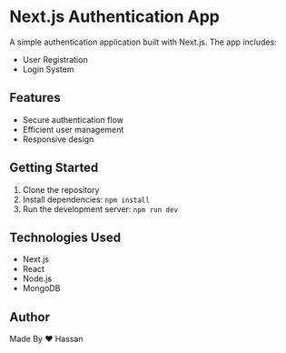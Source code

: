 # Next.js Authentication App

A simple authentication application built with Next.js. The app includes:

- User Registration
- Login System

## Features

- Secure authentication flow
- Efficient user management
- Responsive design

## Getting Started

1. Clone the repository
2. Install dependencies: `npm install`
3. Run the development server: `npm run dev`

## Technologies Used

- Next.js
- React
- Node.js
- MongoDB

## Author

Made By ❤️ Hassan
